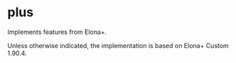 # plus

Implements features from Elona+.

Unless otherwise indicated, the implementation is based on Elona+ Custom 1.90.4.
